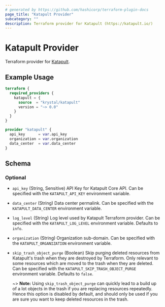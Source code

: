 ```yaml
---
# generated by https://github.com/hashicorp/terraform-plugin-docs
page_title: "Katapult Provider"
subcategory: ""
description: Terraform provider for Katapult (https://katapult.io/)
---
```


# Katapult Provider

Terraform provider for [Katapult](https://katapult.io/).

## Example Usage

```terraform
terraform {
  required_providers {
    katapult = {
      source  = "krystal/katapult"
      version = "~> 0.0"
    }
  }
}

provider "katapult" {
  api_key      = var.api_key
  organization = var.organization
  data_center  = var.data_center
}
```

<!-- schema generated by tfplugindocs -->
## Schema

### Optional

- `api_key` (String, Sensitive) API Key for Katapult Core API. Can be specified with the `KATAPULT_API_KEY` environment variable.
- `data_center` (String) Data center permalink. Can be specified with the `KATAPULT_DATA_CENTER` environment variable.
- `log_level` (String) Log level used by Katapult Terraform provider. Can be specified with the `KATAPULT_LOG_LEVEL` environment variable. Defaults to `info`.
- `organization` (String) Organization sub-domain. Can be specified with the `KATAPULT_ORGANIZATION` environment variable.
- `skip_trash_object_purge` (Boolean) Skip purging deleted resources from Katapult's trash when they are destroyed by Terraform. Only relevant to some resources which are moved to the trash when they are deleted. Can be specified with the
`KATAPULT_SKIP_TRASH_OBJECT_PURGE` environment variable. Defaults to `false`.

  ~> **Note:** Using `skip_trash_object_purge` can quickly lead to a build up of a lot objects in the trash if you are replacing resources repeatedly. Hence this option is disabled by default, and should only be used if you are sure you want to keep deleted resources in the trash.
